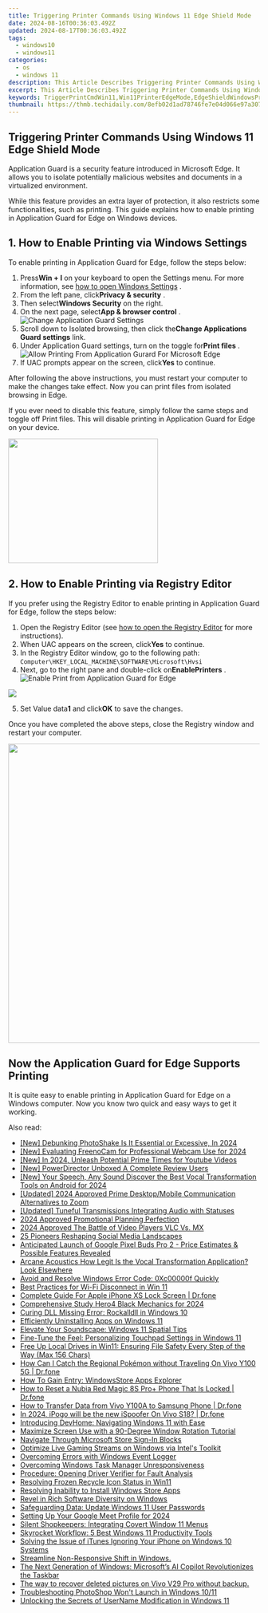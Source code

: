 ```yaml
---
title: Triggering Printer Commands Using Windows 11 Edge Shield Mode
date: 2024-08-16T00:36:03.492Z
updated: 2024-08-17T00:36:03.492Z
tags:
  - windows10
  - windows11
categories:
  - os
  - windows 11
description: This Article Describes Triggering Printer Commands Using Windows 11 Edge Shield Mode
excerpt: This Article Describes Triggering Printer Commands Using Windows 11 Edge Shield Mode
keywords: TriggerPrintCmdWin11,Win11PrinterEdgeMode,EdgeShieldWindowsPrints,CommandsTriggerWin11,WindowsPrinterControl,PrinterEdgeCommandWin,ShieldModesPrintTrig
thumbnail: https://thmb.techidaily.com/8efb02d1ad78746fe7e04d066e97a30754c0040bd1d393f4b6d528ffbc9df6b1.jpg
---
```


## Triggering Printer Commands Using Windows 11 Edge Shield Mode

 Application Guard is a security feature introduced in Microsoft Edge. It allows you to isolate potentially malicious websites and documents in a virtualized environment.

 While this feature provides an extra layer of protection, it also restricts some functionalities, such as printing. This guide explains how to enable printing in Application Guard for Edge on Windows devices.

## 1\. How to Enable Printing via Windows Settings

 To enable printing in Application Guard for Edge, follow the steps below:

1. Press**Win + I** on your keyboard to open the Settings menu. For more information, see [how to open Windows Settings](https://www.makeuseof.com/windows-ways-to-open-system-settings/) .
2. From the left pane, click**Privacy & security** .
3. Then select**Windows Security** on the right.
4. On the next page, select**App & browser control** .  
![Change Application Guard Settings](https://static1.makeuseofimages.com/wordpress/wp-content/uploads/2023/02/change-application-guard-settings.jpg)
5. Scroll down to Isolated browsing, then click the**Change Applications Guard settings** link.
6. Under Application Guard settings, turn on the toggle for**Print files** .  
![Allow Printing From Application Gurard For Microsoft Edge](https://static1.makeuseofimages.com/wordpress/wp-content/uploads/2023/02/allow-printing-from-application-gurard-for-microsoft-edge.jpg)
7. If UAC prompts appear on the screen, click**Yes** to continue.

 After following the above instructions, you must restart your computer to make the changes take effect. Now you can print files from isolated browsing in Edge.

 If you ever need to disable this feature, simply follow the same steps and toggle off Print files. This will disable printing in Application Guard for Edge on your device.

<!-- affiliate ads begin -->
<a href="https://caperobbin.sjv.io/c/5597632/2006123/18460" target="_top" id="2006123"><img src="//a.impactradius-go.com/display-ad/18460-2006123" border="0" alt="" width="300" height="250"/></a><img height="0" width="0" src="https://imp.pxf.io/i/5597632/2006123/18460" style="position:absolute;visibility:hidden;" border="0" />
<!-- affiliate ads end -->
## 2\. How to Enable Printing via Registry Editor

 If you prefer using the Registry Editor to enable printing in Application Guard for Edge, follow the steps below:

1. Open the Registry Editor (see [how to open the Registry Editor](https://www.makeuseof.com/windows-11-open-registry-editor/) for more instructions).
2. When UAC appears on the screen, click**Yes** to continue.
3. In the Registry Editor window, go to the following path:  
`Computer\HKEY_LOCAL_MACHINE\SOFTWARE\Microsoft\Hvsi`
4. Next, go to the right pane and double-click on**EnablePrinters** .  
![Enable Print from Application Guard for Edge](https://static1.makeuseofimages.com/wordpress/wp-content/uploads/2023/02/enable-print-from-application-guard-for-edge.jpg)
<!-- affiliate ads begin -->
<a href="https://store.nero.com/order/checkout.php?PRODS=42570605&QTY=1&AFFILIATE=108875&CART=1"><img src="http://cdnwww.nero.com/nero-com-wAssets/img/banners/2023/usbXcopy/Nero_USB_x_copy_Screen_2.png" border="0"></a>
<!-- affiliate ads end -->
5. Set Value data**1** and click**OK** to save the changes.

 Once you have completed the above steps, close the Registry window and restart your computer.

<!-- affiliate ads begin -->
<a href="https://appsumo.8odi.net/c/5597632/2068425/7443" target="_top" id="2068425"><img src="//a.impactradius-go.com/display-ad/7443-2068425" border="0" alt="" width="1200" height="600"/></a><img height="0" width="0" src="https://appsumo.8odi.net/i/5597632/2068425/7443" style="position:absolute;visibility:hidden;" border="0" />
<!-- affiliate ads end -->
## Now the Application Guard for Edge Supports Printing

 It is quite easy to enable printing in Application Guard for Edge on a Windows computer. Now you know two quick and easy ways to get it working.


<ins class="adsbygoogle"
     style="display:block"
     data-ad-format="autorelaxed"
     data-ad-client="ca-pub-7571918770474297"
     data-ad-slot="1223367746"></ins>



<ins class="adsbygoogle"
     style="display:block"
     data-ad-client="ca-pub-7571918770474297"
     data-ad-slot="8358498916"
     data-ad-format="auto"
     data-full-width-responsive="true"></ins>





<span class="atpl-alsoreadstyle">Also read:</span>
<div><ul>
<li><a href="https://fox-blue.techidaily.com/new-debunking-photoshake-is-it-essential-or-excessive-in-2024/"><u>[New] Debunking PhotoShake  Is It Essential or Excessive, In 2024</u></a></li>
<li><a href="https://screen-activity-recording.techidaily.com/new-evaluating-freenocam-for-professional-webcam-use-for-2024/"><u>[New] Evaluating FreenoCam for Professional Webcam Use for 2024</u></a></li>
<li><a href="https://youtube-docs.techidaily.com/n-2024-unleash-potential-prime-times-for-youtube-videos/"><u>[New] In 2024, Unleash Potential  Prime Times for Youtube Videos</u></a></li>
<li><a href="https://extra-skills.techidaily.com/new-powerdirector-unboxed-a-complete-review-users/"><u>[New] PowerDirector Unboxed  A Complete Review Users</u></a></li>
<li><a href="https://remote-screen-capture.techidaily.com/new-your-speech-any-sound-discover-the-best-vocal-transformation-tools-on-android-for-2024/"><u>[New] Your Speech, Any Sound  Discover the Best Vocal Transformation Tools on Android for 2024</u></a></li>
<li><a href="https://screen-mirroring-recording.techidaily.com/updated-2024-approved-prime-desktopmobile-communication-alternatives-to-zoom/"><u>[Updated] 2024 Approved  Prime Desktop/Mobile Communication Alternatives to Zoom</u></a></li>
<li><a href="https://some-approaches.techidaily.com/updated-tuneful-transmissions-integrating-audio-with-statuses/"><u>[Updated] Tuneful Transmissions  Integrating Audio with Statuses</u></a></li>
<li><a href="https://extra-guidance.techidaily.com/2024-approved-promotional-planning-perfection/"><u>2024 Approved  Promotional Planning Perfection</u></a></li>
<li><a href="https://fox-direct.techidaily.com/2024-approved-the-battle-of-video-players-vlc-vs-mx/"><u>2024 Approved  The Battle of Video Players  VLC Vs. MX</u></a></li>
<li><a href="https://instagram-clips.techidaily.com/25-pioneers-reshaping-social-media-landscapes/"><u>25 Pioneers Reshaping Social Media Landscapes</u></a></li>
<li><a href="https://tech-recovery.techidaily.com/anticipated-launch-of-google-pixel-buds-pro-2-price-estimates-and-possible-features-revealed/"><u>Anticipated Launch of Google Pixel Buds Pro 2 - Price Estimates & Possible Features Revealed</u></a></li>
<li><a href="https://extra-information.techidaily.com/arcane-acoustics-how-legit-is-the-vocal-transformation-application-look-elsewhere/"><u>Arcane Acoustics  How Legit Is the Vocal Transformation Application? Look Elsewhere</u></a></li>
<li><a href="https://win11.techidaily.com/avoid-and-resolve-windows-error-code-0xc00000f-quickly/"><u>Avoid and Resolve Windows Error Code: 0Xc00000f Quickly</u></a></li>
<li><a href="https://win11.techidaily.com/best-practices-for-wi-fi-disconnect-in-win-11/"><u>Best Practices for Wi-Fi Disconnect in Win 11</u></a></li>
<li><a href="https://iphone-unlock.techidaily.com/complete-guide-for-apple-iphone-xs-lock-screen-drfone-by-drfone-ios/"><u>Complete Guide For Apple iPhone XS Lock Screen | Dr.fone</u></a></li>
<li><a href="https://extra-lessons.techidaily.com/comprehensive-study-hero4-black-mechanics-for-2024/"><u>Comprehensive Study  Hero4 Black Mechanics for 2024</u></a></li>
<li><a href="https://win11.techidaily.com/curing-dll-missing-error-rockalldll-in-windows-10/"><u>Curing DLL Missing Error: Rockalldll in Windows 10</u></a></li>
<li><a href="https://win11.techidaily.com/efficiently-uninstalling-apps-on-windows-11/"><u>Efficiently Uninstalling Apps on Windows 11</u></a></li>
<li><a href="https://win11.techidaily.com/elevate-your-soundscape-windows-11-spatial-tips/"><u>Elevate Your Soundscape: Windows 11 Spatial Tips</u></a></li>
<li><a href="https://win11.techidaily.com/fine-tune-the-feel-personalizing-touchpad-settings-in-windows-11/"><u>Fine-Tune the Feel: Personalizing Touchpad Settings in Windows 11</u></a></li>
<li><a href="https://win11.techidaily.com/free-up-local-drives-in-win11-ensuring-file-safety-every-step-of-the-way-max-156-chars/"><u>Free Up Local Drives in Win11: Ensuring File Safety Every Step of the Way (Max 156 Chars)</u></a></li>
<li><a href="https://change-location.techidaily.com/how-can-i-catch-the-regional-pokemon-without-traveling-on-vivo-y100-5g-drfone-by-drfone-virtual-android/"><u>How Can I Catch the Regional Pokémon without Traveling On Vivo Y100 5G | Dr.fone</u></a></li>
<li><a href="https://win11.techidaily.com/how-to-gain-entry-windowsstore-apps-explorer/"><u>How To Gain Entry: WindowsStore Apps Explorer</u></a></li>
<li><a href="https://techidaily.com/how-to-reset-a-nubia-red-magic-8s-proplus-phone-that-is-locked-drfone-by-drfone-reset-android-reset-android/"><u>How to Reset a Nubia Red Magic 8S Pro+ Phone That Is Locked | Dr.fone</u></a></li>
<li><a href="https://android-transfer.techidaily.com/how-to-transfer-data-from-vivo-y100a-to-samsung-phone-drfone-by-drfone-transfer-from-android-transfer-from-android/"><u>How to Transfer Data from Vivo Y100A to Samsung Phone | Dr.fone</u></a></li>
<li><a href="https://change-location.techidaily.com/in-2024-ipogo-will-be-the-new-ispoofer-on-vivo-s18-drfone-by-drfone-virtual-android/"><u>In 2024, iPogo will be the new iSpoofer On Vivo S18? | Dr.fone</u></a></li>
<li><a href="https://win11.techidaily.com/introducing-devhome-navigating-windows-11-with-ease/"><u>Introducing DevHome: Navigating Windows 11 with Ease</u></a></li>
<li><a href="https://win11.techidaily.com/maximize-screen-use-with-a-90-degree-window-rotation-tutorial/"><u>Maximize Screen Use with a 90-Degree Window Rotation Tutorial</u></a></li>
<li><a href="https://win11.techidaily.com/navigate-through-microsoft-store-sign-in-blocks/"><u>Navigate Through Microsoft Store Sign-In Blocks</u></a></li>
<li><a href="https://win11.techidaily.com/optimize-live-gaming-streams-on-windows-via-intels-toolkit/"><u>Optimize Live Gaming Streams on Windows via Intel's Toolkit</u></a></li>
<li><a href="https://win11.techidaily.com/overcoming-errors-with-windows-event-logger/"><u>Overcoming Errors with Windows Event Logger</u></a></li>
<li><a href="https://win11.techidaily.com/overcoming-windows-task-manager-unresponsiveness/"><u>Overcoming Windows Task Manager Unresponsiveness</u></a></li>
<li><a href="https://win11.techidaily.com/procedure-opening-driver-verifier-for-fault-analysis/"><u>Procedure: Opening Driver Verifier for Fault Analysis</u></a></li>
<li><a href="https://win11.techidaily.com/resolving-frozen-recycle-icon-status-in-win11/"><u>Resolving Frozen Recycle Icon Status in Win11</u></a></li>
<li><a href="https://win11.techidaily.com/resolving-inability-to-install-windows-store-apps/"><u>Resolving Inability to Install Windows Store Apps</u></a></li>
<li><a href="https://win11.techidaily.com/revel-in-rich-software-diversity-on-windows/"><u>Revel in Rich Software Diversity on Windows</u></a></li>
<li><a href="https://win11.techidaily.com/safeguarding-data-update-windows-11-user-passwords/"><u>Safeguarding Data: Update Windows 11 User Passwords</u></a></li>
<li><a href="https://video-screen-grab.techidaily.com/setting-up-your-google-meet-profile-for-2024/"><u>Setting Up Your Google Meet Profile for 2024</u></a></li>
<li><a href="https://win11.techidaily.com/silent-shopkeepers-integrating-covert-window-11-menus/"><u>Silent Shopkeepers: Integrating Covert Window 11 Menus</u></a></li>
<li><a href="https://win11.techidaily.com/skyrocket-workflow-5-best-windows-11-productivity-tools/"><u>Skyrocket Workflow: 5 Best Windows 11 Productivity Tools</u></a></li>
<li><a href="https://program-issues.techidaily.com/solving-the-issue-of-itunes-ignoring-your-iphone-on-windows-10-systems/"><u>Solving the Issue of iTunes Ignoring Your iPhone on Windows 10 Systems</u></a></li>
<li><a href="https://win11.techidaily.com/streamline-non-responsive-shift-in-windows/"><u>Streamline Non-Responsive Shift in Windows.</u></a></li>
<li><a href="https://win11.techidaily.com/the-next-generation-of-windows-microsofts-ai-copilot-revolutionizes-the-taskbar/"><u>The Next Generation of Windows: Microsoft’s AI Copilot Revolutionizes the Taskbar</u></a></li>
<li><a href="https://techidaily.com/the-way-to-recover-deleted-pictures-on-vivo-v29-pro-without-backup-by-fonelab-android-recover-pictures/"><u>The way to recover deleted pictures on Vivo V29 Pro without backup.</u></a></li>
<li><a href="https://win11.techidaily.com/troubleshooting-photoshop-wont-launch-in-windows-1011/"><u>Troubleshooting PhotoShop Won't Launch in Windows 10/11</u></a></li>
<li><a href="https://win11.techidaily.com/unlocking-the-secrets-of-username-modification-in-windows-11/"><u>Unlocking the Secrets of UserName Modification in Windows 11</u></a></li>
</ul></div>
